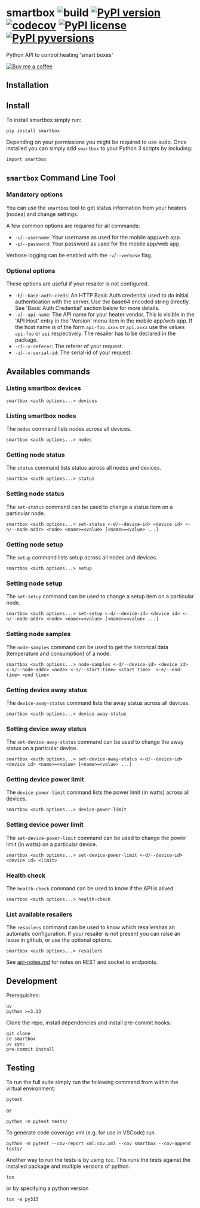 # smartbox ![build](https://github.com/delmael/smartbox/workflows/Python%20package/badge.svg) [![PyPI version](https://badge.fury.io/py/smartbox.svg)](https://badge.fury.io/py/smartbox) [![codecov](https://codecov.io/gh/delmael/smartbox/branch/main/graph/badge.svg?token=ghNZOGVzVv)](https://codecov.io/gh/delmael/smartbox) [![PyPI license](https://img.shields.io/pypi/l/smartbox.svg)](https://pypi.python.org/pypi/smartbox/) [![PyPI pyversions](https://img.shields.io/pypi/pyversions/smartbox.svg)](https://pypi.python.org/pypi/smartbox/)

Python API to control heating 'smart boxes'

[![Buy me a coffee][buymeacoffee-shield]][buymeacoffee]

[buymeacoffee]: https://www.buymeacoffee.com/Delmael

[buymeacoffee-shield]: https://www.buymeacoffee.com/assets/img/custom_images/orange_img.png

## Installation

## Install

To install smartbox simply run:

    pip install smartbox

Depending on your permissions you might be required to use sudo.
Once installed you can simply add `smartbox` to your Python 3 scripts by including:

    import smartbox



## `smartbox` Command Line Tool
### Mandatory options
You can use the `smartbox` tool to get status information from your heaters
(nodes) and change settings.

A few common options are required for all commands:
* `-u`/`--username`: Your username as used for the mobile app/web app.
* `-p`/`--password`: Your password as used for the mobile app/web app.


Verbose logging can be enabled with the `-v`/`--verbose` flag.

### Optional options
These options are useful if your resailer is not configured.

* `-b`/`--base-auth-creds`: An HTTP Basic Auth credential used to do initial
  authentication with the server. Use the base64 encoded string directly. See
  'Basic Auth Credential' section below for more details.
* `-a`/`--api-name`: The API name for your heater vendor. This is visible in
  the 'API Host' entry in the 'Version' menu item in the mobile app/web app. If
  the host name is of the form `api-foo.xxxx` or `api.xxxx` use the values
  `api-foo` or `api` respectively. The resailer has to be declared in the package.
* `-r`/`--x-referer`: The referer of your request.
* `-i`/`--x-serial-id`: The serial-id of your request.

## Availables commands
### Listing smartbox devices

    smartbox <auth options...> devices

### Listing smartbox nodes
The `nodes` command lists nodes across all devices.

    smartbox <auth options...> nodes

### Getting node status
The `status` command lists status across all nodes and devices.

    smartbox <auth options...> status

### Setting node status
The `set-status` command can be used to change a status item on a particular
node.

    smartbox <auth options...> set-status <-d/--device-id> <device id> <-n/--node-addr> <node> <name>=<value> [<name>=<value> ...]

### Getting node setup
The `setup` command lists setup across all nodes and devices.

    smartbox <auth options...> setup

### Setting node setup
The `set-setup` command can be used to change a setup item on a particular
node.

    smartbox <auth options...> set-setup <-d/--device-id> <device id> <-n/--node-addr> <node> <name>=<value> [<name>=<value> ...]

### Setting node samples

The `node-samples` command can be used to get the historical data (temperature and consumption) of a node.

    smartbox <auth options...> node-samples <-d/--device-id> <device id> <-n/--node-addr> <node> <-s/--start-time> <start time>  <-e/--end-time> <end time>

### Getting device away status
The `device-away-status` command lists the away status across all devices.

    smartbox <auth options...> device-away-status

### Setting device away status
The `set-device-away-status` command can be used to change the away status on a
particular device.

    smartbox <auth options...> set-device-away-status <-d/--device-id> <device id> <name>=<value> [<name>=<value> ...]

### Getting device power limit
The `device-power-limit` command lists the power limit (in watts) across all
devices.

    smartbox <auth options...> device-power-limit

### Setting device power limit
The `set-device-power-limit` command can be used to change the power limit (in
watts) on a particular device.

    smartbox <auth options...> set-device-power-limit <-d/--device-id> <device id> <limit>


### Health check
The `health-check` command can be used to know if the API is alived

    smartbox <auth options...> health-check

### List available resailers
The `resailers` command can be used to know which resailershas an automatic configuration.
If your resailer is not present you can raise an issue in github, or use the optional options.

    smartbox <auth options...> resailers


See [api-notes.md](./api-notes.md) for notes on REST and socket.io endpoints.



## Development

Prerequisites:

    uv
    python >=3.13

Clone the repo, install dependencies and install pre-commit hooks:

    git clone
    cd smartbox
    uv sync
    pre-commit install

## Testing

To run the full suite simply run the following command from within the virtual environment:

    pytest

or

    python -m pytest tests/

To generate code coverage xml (e.g. for use in VSCode) run

    python -m pytest --cov-report xml:cov.xml --cov smartbox --cov-append tests/

Another way to run the tests is by using `tox`. This runs the tests against the installed package and multiple versions of python.

    tox

or by specifying a python version

    tox -e py313
